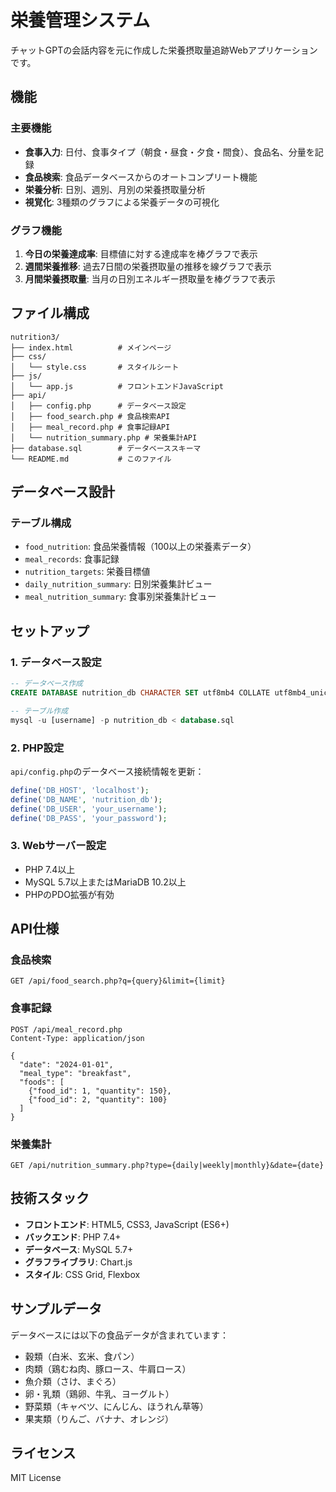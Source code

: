 # 栄養管理システム

チャットGPTの会話内容を元に作成した栄養摂取量追跡Webアプリケーションです。

## 機能

### 主要機能
- **食事入力**: 日付、食事タイプ（朝食・昼食・夕食・間食）、食品名、分量を記録
- **食品検索**: 食品データベースからのオートコンプリート機能
- **栄養分析**: 日別、週別、月別の栄養摂取量分析
- **視覚化**: 3種類のグラフによる栄養データの可視化

### グラフ機能
1. **今日の栄養達成率**: 目標値に対する達成率を棒グラフで表示
2. **週間栄養推移**: 過去7日間の栄養摂取量の推移を線グラフで表示
3. **月間栄養摂取量**: 当月の日別エネルギー摂取量を棒グラフで表示

## ファイル構成

```
nutrition3/
├── index.html          # メインページ
├── css/
│   └── style.css       # スタイルシート
├── js/
│   └── app.js          # フロントエンドJavaScript
├── api/
│   ├── config.php      # データベース設定
│   ├── food_search.php # 食品検索API
│   ├── meal_record.php # 食事記録API
│   └── nutrition_summary.php # 栄養集計API
├── database.sql        # データベーススキーマ
└── README.md           # このファイル
```

## データベース設計

### テーブル構成
- `food_nutrition`: 食品栄養情報（100以上の栄養素データ）
- `meal_records`: 食事記録
- `nutrition_targets`: 栄養目標値
- `daily_nutrition_summary`: 日別栄養集計ビュー
- `meal_nutrition_summary`: 食事別栄養集計ビュー

## セットアップ

### 1. データベース設定
```sql
-- データベース作成
CREATE DATABASE nutrition_db CHARACTER SET utf8mb4 COLLATE utf8mb4_unicode_ci;

-- テーブル作成
mysql -u [username] -p nutrition_db < database.sql
```

### 2. PHP設定
`api/config.php`のデータベース接続情報を更新：
```php
define('DB_HOST', 'localhost');
define('DB_NAME', 'nutrition_db');
define('DB_USER', 'your_username');
define('DB_PASS', 'your_password');
```

### 3. Webサーバー設定
- PHP 7.4以上
- MySQL 5.7以上またはMariaDB 10.2以上
- PHPのPDO拡張が有効

## API仕様

### 食品検索
```
GET /api/food_search.php?q={query}&limit={limit}
```

### 食事記録
```
POST /api/meal_record.php
Content-Type: application/json

{
  "date": "2024-01-01",
  "meal_type": "breakfast",
  "foods": [
    {"food_id": 1, "quantity": 150},
    {"food_id": 2, "quantity": 100}
  ]
}
```

### 栄養集計
```
GET /api/nutrition_summary.php?type={daily|weekly|monthly}&date={date}
```

## 技術スタック

- **フロントエンド**: HTML5, CSS3, JavaScript (ES6+)
- **バックエンド**: PHP 7.4+
- **データベース**: MySQL 5.7+
- **グラフライブラリ**: Chart.js
- **スタイル**: CSS Grid, Flexbox

## サンプルデータ

データベースには以下の食品データが含まれています：
- 穀類（白米、玄米、食パン）
- 肉類（鶏むね肉、豚ロース、牛肩ロース）
- 魚介類（さけ、まぐろ）
- 卵・乳類（鶏卵、牛乳、ヨーグルト）
- 野菜類（キャベツ、にんじん、ほうれん草等）
- 果実類（りんご、バナナ、オレンジ）

## ライセンス

MIT License